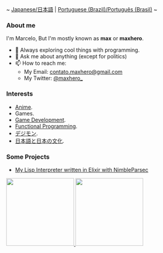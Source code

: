 ~ [Japanese/日本語](./README-JP.MD) | [Portuguese (Brazil)/Português (Brasil)](./README-PT-BR.md) ~

### About me
I'm Marcelo, But I'm mostly known as **max** or **maxhero**.

- 🔭 Always exploring cool things with programming.
- 💬 Ask me about anything (except for politics)
- 📫 How to reach me:
  - My Email: [contato.maxhero@gmail.com](mailto:contato.maxhero@gmail.com)
  - My Twitter: [@maxhero_](http://www.twitter.com/maxhero_)

### Interests
 - [Anime](https://anilist.co/user/maxhero/).
 - Games.
 - [Game Development](https://en.wikipedia.org/wiki/Video_game_development).
 - [Functional Programming](https://en.wikipedia.org/wiki/Functional_programming).
 - [デジモン](## "Digimon").
 - [日本語と日本の文化](## "Japanese Language + Japanese Culture").

### Some Projects
 - [My Lisp Interpreter written in Elixir with NimbleParsec](https://gist.github.com/themaxhero/1235fa762d5f4d0548ad743f2881a2fa)


<div>
  <a href="https://github.com/themaxhero">
  <img height="180em" src="https://github-readme-stats.vercel.app/api/top-langs/?username=themaxhero&layout=compact&langs_count=7&theme=monokai"/>
  <img height="180em" src="https://github-readme-stats.vercel.app/api?username=themaxhero&show_icons=true&theme=monokai&include_all_commits=true&count_private=true"/>
</div>

<!--
**themaxhero/themaxhero** is a ✨ _special_ ✨ repository because its `README.md` (this file) appears on your GitHub profile.

Here are some ideas to get you started:

- 🔭 I’m currently working on ...
- 🌱 I’m currently learning ...
- 👯 I’m looking to collaborate on ...
- 🤔 I’m looking for help with ...
- 💬 Ask me about ...
- 📫 How to reach me: ...
- 😄 Pronouns: ...
- ⚡ Fun fact: ...
-->
